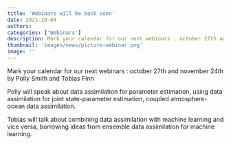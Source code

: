 ```yaml
---
title: 'Webinars will be back soon'
date: 2021-10-04
authors:
categories: ['Webinars']
description: Mark your calendar for our next webinars : october 27th and november 24th by Polly Smith and Tobias Finn
thumbnail: 'images/news/picture-webinar.png'
image: ''
---
```


Mark your calendar for our next webinars : october 27th and november 24th by Polly Smith and Tobias Finn

Polly will speak about data assimilation for parameter estimation, using data assimilation for joint state-parameter estimation, coupled atmosphere-ocean data assimilation.

Tobias will talk about combining data assimilation with machine learning and vice versa, borrowing ideas from ensemble data assimilation for machine learning.
